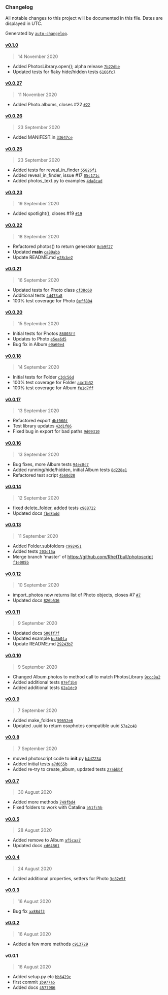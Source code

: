 ### Changelog

All notable changes to this project will be documented in this file. Dates are displayed in UTC.

Generated by [`auto-changelog`](https://github.com/CookPete/auto-changelog).

#### [v0.1.0](https://github.com/RhetTbull/PhotoScript/compare/v0.0.27...v0.1.0)

> 14 November 2020

- Added PhotosLibrary.open(); alpha release [`7b22dbe`](https://github.com/RhetTbull/PhotoScript/commit/7b22dbe287db4dce10610827f040bb0692428da3)
- Updated tests for flaky hide/hidden tests [`6166fc7`](https://github.com/RhetTbull/PhotoScript/commit/6166fc713d9324f19785d83d25175601d3da49fc)

#### [v0.0.27](https://github.com/RhetTbull/PhotoScript/compare/v0.0.26...v0.0.27)

> 11 November 2020

- Added Photo.albums, closes #22 [`#22`](https://github.com/RhetTbull/PhotoScript/issues/22)

#### [v0.0.26](https://github.com/RhetTbull/PhotoScript/compare/v0.0.25...v0.0.26)

> 23 September 2020

- Added MANIFEST.in [`33647ce`](https://github.com/RhetTbull/PhotoScript/commit/33647ce7cb735276dd3dd73e2c3b2572bee5aac6)

#### [v0.0.25](https://github.com/RhetTbull/PhotoScript/compare/v0.0.23...v0.0.25)

> 23 September 2020

- Added tests for reveal_in_finder [`55826f1`](https://github.com/RhetTbull/PhotoScript/commit/55826f1058e097db8d77d36f61d412c98c5aa5d7)
- Added reveal_in_finder, issue #17 [`05c171c`](https://github.com/RhetTbull/PhotoScript/commit/05c171c8d46bdbe9c94e01f6b4f9be5f3425deab)
- Added photos_text.py to examples [`4da8cad`](https://github.com/RhetTbull/PhotoScript/commit/4da8cad837f81ba1926b26020041d692adbfffe2)

#### [v0.0.23](https://github.com/RhetTbull/PhotoScript/compare/v0.0.22...v0.0.23)

> 19 September 2020

- Added spotlight(), closes #19 [`#19`](https://github.com/RhetTbull/PhotoScript/issues/19)

#### [v0.0.22](https://github.com/RhetTbull/PhotoScript/compare/v0.0.21...v0.0.22)

> 18 September 2020

- Refactored photos() to return generator [`0cb9f27`](https://github.com/RhetTbull/PhotoScript/commit/0cb9f27068c7a4ba2e8949c6f095eb931b421f6c)
- Updated __main__ [`ca89abb`](https://github.com/RhetTbull/PhotoScript/commit/ca89abbb7cd6cf782074dbf2286a2e9647b35b1f)
- Update README.md [`e28cbe2`](https://github.com/RhetTbull/PhotoScript/commit/e28cbe22d08f845959e4e782f239b77465281202)

#### [v0.0.21](https://github.com/RhetTbull/PhotoScript/compare/v0.0.20...v0.0.21)

> 16 September 2020

- Updated tests for Photo class [`cf38c60`](https://github.com/RhetTbull/PhotoScript/commit/cf38c608a3604f4fa85c3ef9000f21c78c81d130)
- Additional tests [`4d473a8`](https://github.com/RhetTbull/PhotoScript/commit/4d473a83f1ed16cea9ceb09789521c2768bed2e6)
- 100% test coverage for Photo [`0eff804`](https://github.com/RhetTbull/PhotoScript/commit/0eff804a8450ef0e8561e2c0d31a69718e7cd4e1)

#### [v0.0.20](https://github.com/RhetTbull/PhotoScript/compare/v0.0.18...v0.0.20)

> 15 September 2020

- Initial tests for Photos [`86803ff`](https://github.com/RhetTbull/PhotoScript/commit/86803ff151cdcffa10e0572d2f61e561055a901c)
- Updates to Photo [`e5ea6d5`](https://github.com/RhetTbull/PhotoScript/commit/e5ea6d56eba5505d52cc35b97bb1556a0327174f)
- Bug fix in Album [`e0a60e4`](https://github.com/RhetTbull/PhotoScript/commit/e0a60e42fc8593fa7043ae9e09a3ac5f7a3a53e5)

#### [v0.0.18](https://github.com/RhetTbull/PhotoScript/compare/v0.0.17...v0.0.18)

> 14 September 2020

- Initial tests for Folder [`c3dc56d`](https://github.com/RhetTbull/PhotoScript/commit/c3dc56d0c18da370477b3d03f1aee7c1b6df1613)
- 100% test coverage for Folder [`a4c1b32`](https://github.com/RhetTbull/PhotoScript/commit/a4c1b3217ad5cab3b746f5cae43f7b9c148a371b)
- 100% test coverage for Album [`fe1d7ff`](https://github.com/RhetTbull/PhotoScript/commit/fe1d7ffc10f9b0409fbbaed0db9a497eae56ee32)

#### [v0.0.17](https://github.com/RhetTbull/PhotoScript/compare/v0.0.16...v0.0.17)

> 13 September 2020

- Refactored export [`dbf060f`](https://github.com/RhetTbull/PhotoScript/commit/dbf060f5c7a2eee4493ff3db75e50eec73fbc18c)
- Test library updates [`42d1f06`](https://github.com/RhetTbull/PhotoScript/commit/42d1f067daedd2f3d82feb31674292cea7a85da4)
- Fixed bug in export for bad paths [`9d09310`](https://github.com/RhetTbull/PhotoScript/commit/9d09310ba8a70740261beaa600d030721fa4408b)

#### [v0.0.16](https://github.com/RhetTbull/PhotoScript/compare/v0.0.14...v0.0.16)

> 13 September 2020

- Bug fixes, more Album tests [`94ec8c7`](https://github.com/RhetTbull/PhotoScript/commit/94ec8c796da43949d39648b671339f739d8ba54f)
- Added running/hide/hidden, initial Album tests [`8d228e1`](https://github.com/RhetTbull/PhotoScript/commit/8d228e195dcb1eb5225d0bdfdb680d40c8751407)
- Refactored test script [`4b60d28`](https://github.com/RhetTbull/PhotoScript/commit/4b60d28b477e48279d4af8e95129f3749c0b62b4)

#### [v0.0.14](https://github.com/RhetTbull/PhotoScript/compare/v0.0.13...v0.0.14)

> 12 September 2020

- fixed delete_folder, added tests [`c988722`](https://github.com/RhetTbull/PhotoScript/commit/c988722d2ec2a2f7cd01c714d7e25aa237a837b4)
- Updated docs [`fbe8add`](https://github.com/RhetTbull/PhotoScript/commit/fbe8add6412711e805d47091fcbe15544cc566f7)

#### [v0.0.13](https://github.com/RhetTbull/PhotoScript/compare/v0.0.12...v0.0.13)

> 11 September 2020

- Added Folder.subfolders [`c992451`](https://github.com/RhetTbull/PhotoScript/commit/c992451e2ea2901288671935a14d10e02eda61cb)
- Added tests [`203c15a`](https://github.com/RhetTbull/PhotoScript/commit/203c15adefcd5d8d76a087f5d4b53b9e0246ad9d)
- Merge branch 'master' of https://github.com/RhetTbull/photoscript [`f1e005b`](https://github.com/RhetTbull/PhotoScript/commit/f1e005b37c11dedbbd8ece0de775faebed6b1626)

#### [v0.0.12](https://github.com/RhetTbull/PhotoScript/compare/v0.0.11...v0.0.12)

> 10 September 2020

- import_photos now returns list of Photo objects, closes #7 [`#7`](https://github.com/RhetTbull/PhotoScript/issues/7)
- Updated docs [`826b536`](https://github.com/RhetTbull/PhotoScript/commit/826b536b01de14fef8c0b42b1e07d5e7dbb18e8f)

#### [v0.0.11](https://github.com/RhetTbull/PhotoScript/compare/v0.0.10...v0.0.11)

> 9 September 2020

- Updated docs [`500ff7f`](https://github.com/RhetTbull/PhotoScript/commit/500ff7fcdad2051cc4ff6134c1185155869154c0)
- Updated example [`bc5b0fa`](https://github.com/RhetTbull/PhotoScript/commit/bc5b0fa30db246b2ede80ca40a0a1ee3516f6ba4)
- Update README.md [`29243b7`](https://github.com/RhetTbull/PhotoScript/commit/29243b70c0f6fba043b4f10f44500b6c53c594a7)

#### [v0.0.10](https://github.com/RhetTbull/PhotoScript/compare/v0.0.9...v0.0.10)

> 9 September 2020

- Changed Album.photos to method call to match PhotosLibrary [`9ccc8a2`](https://github.com/RhetTbull/PhotoScript/commit/9ccc8a2570d1080f8321ac87b7d9e3692618939a)
- Added additional tests [`87ef1b4`](https://github.com/RhetTbull/PhotoScript/commit/87ef1b45a9c58dbfa0a11d6f8842d691c151a4a9)
- Added additional tests [`62a1dc9`](https://github.com/RhetTbull/PhotoScript/commit/62a1dc91791735a6746a301f38fd26e0295b061a)

#### [v0.0.9](https://github.com/RhetTbull/PhotoScript/compare/v0.0.8...v0.0.9)

> 7 September 2020

- Added make_folders [`59652e6`](https://github.com/RhetTbull/PhotoScript/commit/59652e6e1f66290c0a65659056468a0dd09eb55b)
- Updated .uuid to return osxphotos compatible uuid [`57a2c48`](https://github.com/RhetTbull/PhotoScript/commit/57a2c4826b9788d322bc96ee943d64ab66fd9b87)

#### [v0.0.8](https://github.com/RhetTbull/PhotoScript/compare/v0.0.7...v0.0.8)

> 7 September 2020

- moved photoscript code to __init__.py [`b4d7234`](https://github.com/RhetTbull/PhotoScript/commit/b4d72347855d012d08ca98503d26770aef8bf3f1)
- Added initial tests [`a7d055b`](https://github.com/RhetTbull/PhotoScript/commit/a7d055b85e3b9b71b91892c998e4b88218de655d)
- Added re-try to create_album, updated tests [`27abbbf`](https://github.com/RhetTbull/PhotoScript/commit/27abbbf70a33cc46b4e08af3ba863c8406f968e2)

#### [v0.0.7](https://github.com/RhetTbull/PhotoScript/compare/v0.0.5...v0.0.7)

> 30 August 2020

- Added more methods [`749fbd4`](https://github.com/RhetTbull/PhotoScript/commit/749fbd4c8feb24bd6bed605c498522f5184f6cbc)
- Fixed folders to work with Catalina [`b51fc5b`](https://github.com/RhetTbull/PhotoScript/commit/b51fc5ba7c133bedaa5a26df7b41dd50c4a3a992)

#### [v0.0.5](https://github.com/RhetTbull/PhotoScript/compare/v0.0.4...v0.0.5)

> 28 August 2020

- Added remove to Album [`af5caa7`](https://github.com/RhetTbull/PhotoScript/commit/af5caa7332e82734e4fd395ee0f92e945bb06a8d)
- Updated docs [`cd64861`](https://github.com/RhetTbull/PhotoScript/commit/cd648611ba456e2c73d87542ba6719e691ed3504)

#### [v0.0.4](https://github.com/RhetTbull/PhotoScript/compare/v0.0.3...v0.0.4)

> 24 August 2020

- Added additional properties, setters for Photo [`3c82e5f`](https://github.com/RhetTbull/PhotoScript/commit/3c82e5f50dd9aca41747374eceaef790d493a38f)

#### [v0.0.3](https://github.com/RhetTbull/PhotoScript/compare/v0.0.2...v0.0.3)

> 16 August 2020

- Bug fix [`aa88df3`](https://github.com/RhetTbull/PhotoScript/commit/aa88df3f6df4b2f75c4c816e09bbd68b39b26e28)

#### [v0.0.2](https://github.com/RhetTbull/PhotoScript/compare/v0.0.1...v0.0.2)

> 16 August 2020

- Added a few more methods [`c913729`](https://github.com/RhetTbull/PhotoScript/commit/c913729682e83f2693d9a8f650dc81a3158dbdd8)

#### v0.0.1

> 16 August 2020

- Added setup.py etc [`bb6429c`](https://github.com/RhetTbull/PhotoScript/commit/bb6429c01c2caae57f64219bda47648d646559e4)
- first commit [`1b977a5`](https://github.com/RhetTbull/PhotoScript/commit/1b977a50f66c8b4b856da2dc3baa08272039f9ff)
- Added docs [`4577986`](https://github.com/RhetTbull/PhotoScript/commit/4577986dedd5a2a4bbdb1c11aa45639c6395de98)
